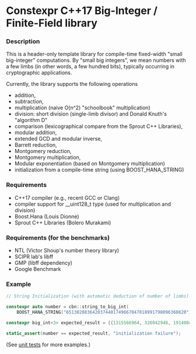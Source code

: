 # Constexpr C++17 Big-Integer / Finite-Field library

### Description
This is a header-only template library for compile-time fixed-width "small big-integer" computations.
By "small big integers", we mean numbers with a few limbs (in other words, a few hundred bits), typically
occurring in cryptographic applications.

Currently, the library supports the following operations
- addition, 
- subtraction, 
- multiplication (naive O(n^2) "schoolbook" multiplication)
- division: short division (single-limb divisor) and Donald Knuth's "algorithm D"
- comparison (lexicographical compare from the Sprout C++ Libraries),
- modular addition,
- extended GCD and modular inverse,
- Barrett reduction, 
- Montgomery reduction,
- Montgomery multiplication,
- Modular exponentiation (based on Montgomery multiplication)
- initialization from a compile-time string (using BOOST_HANA_STRING)

### Requirements
- C++17 compiler (e.g., recent GCC or Clang) 
- compiler support for \_\_uint128\_t type (used for multiplication and division) 
- Boost.Hana (Louis Dionne)
- Sprout C++ Libraries (Bolero Murakami)

### Requirements (for the benchmarks)
- NTL (Victor Shoup's number theory library)
- SCIPR lab's libff
- GMP (libff dependency)
- Google Benchmark

### Example
```cpp
// String Initialization (with automatic deduction of number of limbs)

constexpr auto number = cbn::string_to_big_int(
    BOOST_HANA_STRING("6513020836420374401749667047018991798096360820"));

constexpr big_int<3> expected_result = {{1315566964, 326042948, 19140048}};

static_assert(number == expected_result, "initialization failure");
```

(See [unit tests](test/src/unit-tests.cpp) for more examples.)
